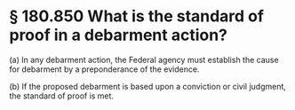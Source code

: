 # § 180.850   What is the standard of proof in a debarment action?

(a) In any debarment action, the Federal agency must establish the cause for debarment by a preponderance of the evidence.


(b) If the proposed debarment is based upon a conviction or civil judgment, the standard of proof is met.






